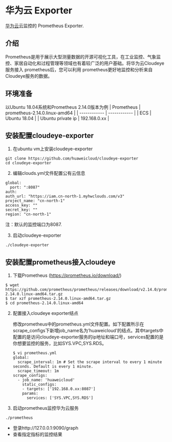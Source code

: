 
# 华为云 Exporter

[华为云](https://www.huaweicloud.com/)云监控的 Prometheus Exporter.


## 介绍
Prometheus是用于展示大型测量数据的开源可视化工具，在工业监控、气象监控、家居自动化和过程管理等领域也有着较广泛的用户基础。将华为云Cloudeye服务接入 prometheus后，您可以利用 prometheus更好地监控和分析来自 Cloudeye服务的数据。

## 环境准备
以Ubuntu 18.04系统和Prometheus 2.14.0版本为例
| Prometheus | prometheus-2.14.0.linux-amd64 |
| ------------ | ------------ |
| ECS | Ubuntu 18.04 |
| Ubuntu private ip | 192.168.0.xx |

## 安装配置cloudeye-exporter
1. 在ubuntu vm上安装cloudeye-exporter
```
git clone https://github.com/huaweicloud/cloudeye-exporter
cd cloudeye-exporter
```
2. 编辑clouds.yml文件配置公有云信息
```
global:
  port: ":8087"
auth:
auth_url: "https://iam.cn-north-1.myhwclouds.com/v3"
project_name: "cn-north-1"
access_key: ""
secret_key: ""
region: "cn-north-1"
```
注：默认的监控端口为8087.

3. 启动cloudeye-exporter
```
./cloudeye-exporter
```

## 安装配置prometheus接入cloudeye
1. 下载Prometheus (https://prometheus.io/download/)
```
$ wget https://github.com/prometheus/prometheus/releases/download/v2.14.0/prometheus-2.14.0.linux-amd64.tar.gz 
$ tar xzf prometheus-2.14.0.linux-amd64.tar.gz
$ cd prometheus-2.14.0.linux-amd64
```
2. 配置接入cloudeye exporter结点

   修改prometheus中的prometheus.yml文件配置。如下配置所示在scrape_configs下新增job_name名为’huaweicloud’的结点。其中targets中配置的是访问cloudeye-exporter服务的ip地址和端口号，services配置的是你想要监控的服务，比如SYS.VPC,SYS.RDS。
	```
	$ vi prometheus.yml
	global:
	  scrape_interval: 1m # Set the scrape interval to every 1 minute seconds. Default is every 1 minute.
	  scrape_timeout: 1m
	scrape_configs:
	  - job_name: 'huaweicloud'
		static_configs:
		- targets: ['192.168.0.xx:8087']
		params:
		  services: ['SYS.VPC,SYS.RDS']
	```
3. 启动prometheus监控华为云服务
```
./prometheus
```
 * 登录http://127.0.0.1:9090/graph
 * 查看指定指标的监控结果

